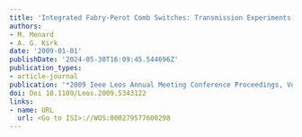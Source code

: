 ```yaml
---
title: 'Integrated Fabry-Perot Comb Switches: Transmission Experiments and Scalability'
authors:
- M. Menard
- A. G. Kirk
date: '2009-01-01'
publishDate: '2024-05-30T16:09:45.544696Z'
publication_types:
- article-journal
publication: '*2009 Ieee Leos Annual Meeting Conference Proceedings, Vols 1and 2*'
doi: Doi 10.1109/Leos.2009.5343122
links:
- name: URL
  url: <Go to ISI>://WOS:000279577600298
---
```


